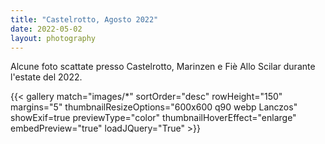 ```yaml
---
title: "Castelrotto, Agosto 2022"
date: 2022-05-02
layout: photography
---
```


Alcune foto scattate presso Castelrotto, Marinzen e Fiè Allo Scilar durante l'estate del 2022.

{{< gallery match="images/*" sortOrder="desc" rowHeight="150" margins="5" thumbnailResizeOptions="600x600 q90 webp Lanczos" showExif=true previewType="color" thumbnailHoverEffect="enlarge" embedPreview="true"  loadJQuery="True" >}}

